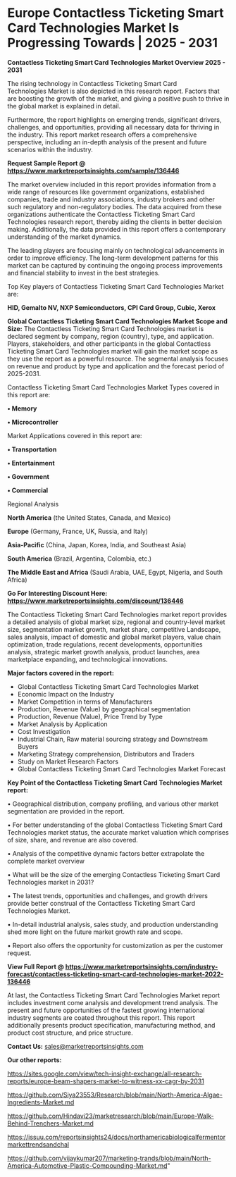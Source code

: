 # Europe Contactless Ticketing Smart Card Technologies Market Is Progressing Towards | 2025 - 2031

<Strong> Contactless Ticketing Smart Card Technologies Market Overview 2025 - 2031</strong>

The rising technology in Contactless Ticketing Smart Card Technologies Market is also depicted in this research report. Factors that are boosting the growth of the market, and giving a positive push to thrive in the global market is explained in detail.

Furthermore, the report highlights on emerging trends, significant drivers, challenges, and opportunities, providing all necessary data for thriving in the industry. This report market research offers a comprehensive perspective, including an in-depth analysis of the present and future scenarios within the industry.

<strong>Request Sample Report @ <a href=https://www.marketreportsinsights.com/sample/136446>https://www.marketreportsinsights.com/sample/136446</a></strong>

The market overview included in this report provides information from a wide range of resources like government organizations, established companies, trade and industry associations, industry brokers and other such regulatory and non-regulatory bodies. The data acquired from these organizations authenticate the Contactless Ticketing Smart Card Technologies research report, thereby aiding the clients in better decision making. Additionally, the data provided in this report offers a contemporary understanding of the market dynamics.

The leading players are focusing mainly on technological advancements in order to improve efficiency. The long-term development patterns for this market can be captured by continuing the ongoing process improvements and financial stability to invest in the best strategies.

Top Key players of Contactless Ticketing Smart Card Technologies Market are:

<strong>HID, Gemalto NV, NXP Semiconductors, CPI Card Group, Cubic, Xerox</strong>

<strong><b>Global Contactless Ticketing Smart Card Technologies Market Scope and Size:</b></strong>
The Contactless Ticketing Smart Card Technologies market is declared segment by company, region (country), type, and application. Players, stakeholders, and other participants in the global Contactless Ticketing Smart Card Technologies market will gain the market scope as they use the report as a powerful resource. The segmental analysis focuses on revenue and product by type and application and the forecast period of 2025-2031.

Contactless Ticketing Smart Card Technologies Market Types covered in this report are:

<strong>• Memory

• Microcontroller</strong>

Market Applications covered in this report are:

<strong>• Transportation

• Entertainment

• Government

• Commercial</strong> 

Regional Analysis

<strong>North America</strong> (the United States, Canada, and Mexico)

<strong>Europe</strong> (Germany, France, UK, Russia, and Italy)

<strong>Asia-Pacific</strong> (China, Japan, Korea, India, and Southeast Asia)

<strong>South America</strong> (Brazil, Argentina, Colombia, etc.)

<strong>The Middle East and Africa</strong> (Saudi Arabia, UAE, Egypt, Nigeria, and South Africa)

<strong>Go For Interesting Discount Here: <a href=https://www.marketreportsinsights.com/discount/136446>https://www.marketreportsinsights.com/discount/136446</a></strong>

The Contactless Ticketing Smart Card Technologies market report provides a detailed analysis of global market size, regional and country-level market size, segmentation market growth, market share, competitive Landscape, sales analysis, impact of domestic and global market players, value chain optimization, trade regulations, recent developments, opportunities analysis, strategic market growth analysis, product launches, area marketplace expanding, and technological innovations.

<strong><b>Major factors covered in the report:</b></strong>
<ul>
  <li>Global Contactless Ticketing Smart Card Technologies Market </li>
  <li>Economic Impact on the Industry</li>
  <li>Market Competition in terms of Manufacturers</li>
  <li>Production, Revenue (Value) by geographical segmentation</li>
  <li>Production, Revenue (Value), Price Trend by Type</li>
  <li>Market Analysis by Application</li>
  <li>Cost Investigation</li>
  <li>Industrial Chain, Raw material sourcing strategy and Downstream Buyers</li>
  <li>Marketing Strategy comprehension, Distributors and Traders</li>
  <li>Study on Market Research Factors</li>
  <li>Global Contactless Ticketing Smart Card Technologies Market Forecast</li>
</ul>

<strong><b>Key Point of the Contactless Ticketing Smart Card Technologies Market report:</b></strong>

• Geographical distribution, company profiling, and various other market segmentation are provided in the report.

• For better understanding of the global Contactless Ticketing Smart Card Technologies market status, the accurate market valuation which comprises of size, share, and revenue are also covered.

• Analysis of the competitive dynamic factors better extrapolate the complete market overview

• What will be the size of the emerging Contactless Ticketing Smart Card Technologies market in 2031?

• The latest trends, opportunities and challenges, and growth drivers provide better construal of the Contactless Ticketing Smart Card Technologies Market.

• In-detail industrial analysis, sales study, and production understanding shed more light on the future market growth rate and scope.

• Report also offers the opportunity for customization as per the customer request.

<strong><b>View Full Report @ <a href=https://www.marketreportsinsights.com/industry-forecast/contactless-ticketing-smart-card-technologies-market-2022-136446>https://www.marketreportsinsights.com/industry-forecast/contactless-ticketing-smart-card-technologies-market-2022-136446</a></b></strong>


At last, the Contactless Ticketing Smart Card Technologies Market report includes investment come analysis and development trend analysis. The present and future opportunities of the fastest growing international industry segments are coated throughout this report. This report additionally presents product specification, manufacturing method, and product cost structure, and price structure.

<strong>Contact Us:</strong>
sales@marketreportsinsights.com

<strong>Our other reports:</strong>

<a href=https://sites.google.com/view/tech-insight-exchange/all-research-reports/europe-beam-shapers-market-to-witness-xx-cagr-by-2031>https://sites.google.com/view/tech-insight-exchange/all-research-reports/europe-beam-shapers-market-to-witness-xx-cagr-by-2031</a>

<a href=https://github.com/Siya23553/Research/blob/main/North-America-Algae-Ingredients-Market.md>https://github.com/Siya23553/Research/blob/main/North-America-Algae-Ingredients-Market.md</a>

<a href=https://github.com/Hindavi23/marketresearch/blob/main/Europe-Walk-Behind-Trenchers-Market.md>https://github.com/Hindavi23/marketresearch/blob/main/Europe-Walk-Behind-Trenchers-Market.md</a>

<a href=https://issuu.com/reportsinsights24/docs/northamericabiologicalfermentormarkettrendsandchal>https://issuu.com/reportsinsights24/docs/northamericabiologicalfermentormarkettrendsandchal</a>

<a href=https://github.com/vijaykumar207/marketing-trands/blob/main/North-America-Automotive-Plastic-Compounding-Market.md>https://github.com/vijaykumar207/marketing-trands/blob/main/North-America-Automotive-Plastic-Compounding-Market.md</a>"
